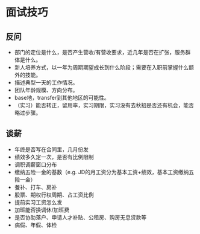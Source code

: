 # 面试技巧

## 反问

- 部门的定位是什么，是否产生营收/有营收要求，近几年是否在扩张，服务群体是什么。
- 新人培养方式，以一年为周期期望成长到什么阶段；需要在入职前掌握什么额外的技能。
- 描述典型一天的工作情况。
- 团队年龄规模、方向分布。
- base地，transfer到其他地区的可能性。
- （实习）能否转正，留用率，实习期限，实习没有去秋招是否还有机会，能否略过步骤。

## 谈薪
- 年终是否写在合同里，几月份发
- 绩效多久定一次，是否有比例限制
- 调职调薪窗口分布
- 缴纳五险一金的基数（e.g. JD的月工资分为基本工资+绩效，基本工资缴纳五险一金）
- 餐补、打车、房补
- 股票、期权行权周期、占工资比例
- 提前实习工资怎么发
- 加班能否换调休/加班费
- 是否协助落户、申请人才补贴、公租房、购房无息贷款等
- 病假、年假、体检